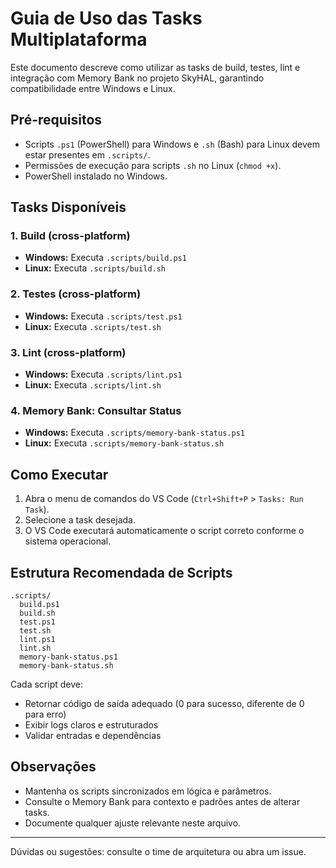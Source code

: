 # Guia de Uso das Tasks Multiplataforma

Este documento descreve como utilizar as tasks de build, testes, lint e integração com Memory Bank no projeto SkyHAL, garantindo compatibilidade entre Windows e Linux.

## Pré-requisitos
- Scripts `.ps1` (PowerShell) para Windows e `.sh` (Bash) para Linux devem estar presentes em `.scripts/`.
- Permissões de execução para scripts `.sh` no Linux (`chmod +x`).
- PowerShell instalado no Windows.

## Tasks Disponíveis

### 1. Build (cross-platform)
- **Windows:** Executa `.scripts/build.ps1`
- **Linux:** Executa `.scripts/build.sh`

### 2. Testes (cross-platform)
- **Windows:** Executa `.scripts/test.ps1`
- **Linux:** Executa `.scripts/test.sh`

### 3. Lint (cross-platform)
- **Windows:** Executa `.scripts/lint.ps1`
- **Linux:** Executa `.scripts/lint.sh`

### 4. Memory Bank: Consultar Status
- **Windows:** Executa `.scripts/memory-bank-status.ps1`
- **Linux:** Executa `.scripts/memory-bank-status.sh`

## Como Executar

1. Abra o menu de comandos do VS Code (`Ctrl+Shift+P` > `Tasks: Run Task`).
2. Selecione a task desejada.
3. O VS Code executará automaticamente o script correto conforme o sistema operacional.

## Estrutura Recomendada de Scripts

```
.scripts/
  build.ps1
  build.sh
  test.ps1
  test.sh
  lint.ps1
  lint.sh
  memory-bank-status.ps1
  memory-bank-status.sh
```

Cada script deve:
- Retornar código de saída adequado (0 para sucesso, diferente de 0 para erro)
- Exibir logs claros e estruturados
- Validar entradas e dependências

## Observações
- Mantenha os scripts sincronizados em lógica e parâmetros.
- Consulte o Memory Bank para contexto e padrões antes de alterar tasks.
- Documente qualquer ajuste relevante neste arquivo.

---

Dúvidas ou sugestões: consulte o time de arquitetura ou abra um issue.
